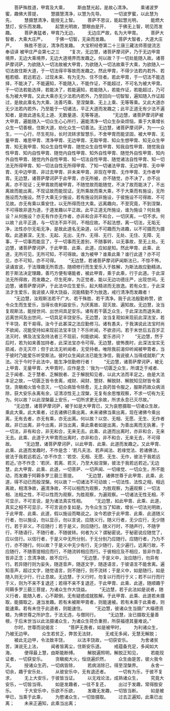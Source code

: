 <!-- { "loadSidebar": true } -->
　　菩萨殊胜道，甲胄及大乘，
　　斯由慧光起，是故心清净。
　　乘诸波罗蜜，趣佛大菩提，
　　慧摄慧清净，以慧为先导。
　　一切波罗蜜，以此慧为先，
　　慧摄慧清净，能授无上智。
　　菩萨不思议，能起慧光明，
　　能燃大慧灯，安乐而发趣。
　　起慧光明故，慧眼由是开，
　　于佛无上智，明见而发趣。
　　菩萨勇猛者，甲胄乃无边，
　　无边庄严故，名为大甲胄。
　　菩萨大智者，大乘大庄严，
　　于佛一切智，无染而发趣。
　　菩萨大智者，大道大庄严，
　　殊胜不思议，清净而发趣。　
大宝积经卷第二十三唐三藏法师菩提流志奉诏译
被甲庄严会第七之三
　　“复次，无边慧，诸菩萨摩诃萨，乃于无边甲胄境界，无边大乘境界，无边大道境界而发趣之。何以故？于一切处能随入故。诸菩萨摩诃萨，为欲随入一切法故被大甲胄，为欲随入一切法故乘于大乘，为欲随入一切法故住斯大道，于一切法得平等故而发趣之。然此甲胄，不得少法若内若外、若粗若细、若远若近、过现未来、有为无为、住不住者。若此甲胄，于一切法不能选择，不能决了，不能遍知，不能随入，不能作证，不能超过，不可名为被大甲胄。于一切法若能选择，若能决了，若能遍知，若能随入，若能作证，若能超过，乃可名为被大甲胄。又此大乘亦无少法若内若外，乃至回向一切智智，遍知随入作证超过，是故此乘名为大乘、法善巧乘、至涅槃乘、无上上乘、无等等乘。又此大道亦无少法若内若外，乃至能于一切诸法，平正大道而发趣之；此平正道无有少法不遍知者，是故此道名无上道、无数量道、无等等道。
　　“无边慧，诸菩萨摩诃萨被大甲胄，遍能随入一切众生心心所行，遍能清净一切众生杂染烦恼，乘于大乘增长众生一切善根，住斯大道，劝化众生一切善法。无边慧，诸菩萨摩诃萨，为一一众生，一一心行，尽生死际，长时流转求智慧乐，不舍甲胄而能坚固，被大甲胄、无量甲胄、难思甲胄、清净甲胄、无边甲胄、无取甲胄、知众生想甲胄、知无众生甲胄、知无我甲胄、知众生自性甲胄、随觉众生自性甲胄、知我自性甲胄、随觉我自性甲胄、知内自性甲胄、随觉内自性甲胄、知外自性甲胄、随觉外自性甲胄、知内外自性甲胄、随觉内外自性甲胄、知一切法自性甲胄、随觉诸法自性甲胄、知一切法无所得甲胄、知一切法自性无所得甲胄、了知一切诸法甲胄、无边甲胄、无中甲胄、无中边甲胄、非过去甲胄、非未来甲胄、非现在甲胄、无作甲胄、无作者甲胄。无边慧，诸菩萨摩诃萨于此甲胄，亦无所被，亦不随觉，亦不决了，亦不出离，亦不现证；无甲胄故而被甲胄，不随觉故而能随觉，不决了故而能决了，不出离故而能出离，不现证故而能现证。无所乘故而乘大乘，不于大乘而有施设，无所施设而为施设。然于大乘无少施设，若有施设则非施设，于彼施设不可得故、不可见故。亦无有乘以乘安住，以无所得而住大乘。远离趣向，不至究竟，不到涅槃，不可得故非道为道，于道发趣以平正故。此平正道无所施设，谁为施设？何处施设？从何施设？亦无有作亦无作者，亦非和合非不和合，一切厌离，一切不求。何以故？此平正道，与一切法不异不同，不相应故。不起法想，离一切法，无垢无净，法性亦尔无垢无净，是故此道名无染道，以不可趣而为进趣，以不可摄而为摄取。此道甚深，无生、无起、无出、无作、无得、无行、无处、无住、无障、无事，于一切事而能显了，于一切事而无差别，不随事转，以无事故，至无上处。无边慧，诸菩萨摩诃萨，于此甲胄、此乘、此道，应如是知。然此甲胄、此乘、此道，无所可见，无所可知，不可得故。谁为被甲？谁乘此乘？谁行此道？亦不可见，亦不可知，亦不可得。
　　“无边慧，若诸菩萨摩诃萨闻斯法已，不惊不怖，读诵宣说，于法理趣无所乖违，随顺修行而生爱乐入于胜解，为斯法故应勤精进。若于斯法决定理趣，善巧方便有堪能者，被此甲胄，乘于此乘，行于此道。于此深法无所得故，而发趣之，尽生死岸，为正觉者，能以无边功德庄严，出现世间。无边慧，诸菩萨摩诃萨，于此法中应生爱乐，起大精进而无放逸。若有众生，于此深法才生爱乐，我说彼人得大饶益，况能精勤不为放逸，戒行清净而发趣者！
　　“无边慧，汝观斯法若干广大、若干殊胜、若干清净。我于此法殷勤称赞，欲令众生而生爱乐，当得长夜利益安乐，为厌离故、寂灭故、遍知故。无边慧，汝当复观斯法，能授世间、出世间具足安乐。诸有若干匮乏众生，于此深法而退失故，远离世间及出世间，一切具足丰饶安乐。无边慧，汝当复观如来现前此深法宝，若干丰饶、若干易得。汝今于此甚深之法应勤修习。诸有愚夫，于我演说此法宝时尚不欲闻，况能受持如来现前法宝丰饶？不乐听闻，不欲咨问。若于末世后五百岁正法灭时，佛及法宝及持法者三不现前，何能欲闻、爱乐咨问？
　　“无边慧，然于后时，若为如来善加持者，此深法宝亦令可得。无边慧，彼怖畏时，此深法宝实无损减，亦无灭尽；但于此法无听闻者，无受持者。唯除我前渴仰听闻被甲胄者，当于彼时乃能爱乐听受斯法。彼时众生闻此法已能生净信，我说彼人当得成就斯广大法。况于今时于此法中，能生净信勤修行者！
　　“无边慧，诸菩萨摩诃萨，被无上甲胄、无量甲胄、大甲胄时，应作是念：‘我为一切匮乏众生，所谓乏于戒者、乏于闻者、乏于慧者、乏解脱者、乏于解脱知见者，以此大法而丰足之。由是大法丰足之故，一切匮乏皆令舍离，戒财、闻财、慧财、解脱财、解脱知见财皆令富饶，贪瞋痴火皆令息灭，一切众病皆令除愈，无上良药皆令服之，服斯药故众病消除，获大安乐永离有余，证清凉性无上涅槃，无复有余思惟观察，不求一切有为无为。何以故？以此涅槃最上安乐，一切所求更无余故，所求永息已灭尽故。’
　　“无边慧，诸菩萨摩诃萨，被于如是大甲胄已，又为哀愍摄取一切诸众生故，乘此大乘。此大乘者，过去诸佛已乘出离，未来诸佛当乘出离，现在诸佛今乘出离，无有去者，亦无有乘，亦无出离。何以故？以空、无相、无愿、无生、无作者故。非已出离，非今出离，非当出离，乘此乘者如是出离，为善出离而无执著，于一切法，非有和合，非无和合，无来无去。此乘、此道而出离时，亦非和合，无来无去。此乘、此道于大甲胄而出离时，亦非和合，非不和合，无来无去，不可得故。
　　“无边慧，诸菩萨摩诃萨，以此甲胄、此乘、此道而发趣之。又此甲胄、此乘、此道而发趣时，不作是念：‘若凡夫法、若声闻法、若缘觉法、若诸佛法，彼法于我若远若近。’亦不作念：‘若空、无相、无愿、无生、无作，彼法于我若远若近。’亦不作念：‘若厌、若离、若灭，乃至大般涅槃，彼法于我若远若近。’无边慧，此大甲胄、此乘、此道，一切菩萨、一切声闻、一切缘觉、一切众生，所不能动，而发趣于阿耨多罗三藐三菩提。
　　“无边慧，诸佛世尊于此甲胄、此乘、此道，得不动已而般涅槃。何以故？一切诸法不可动故；一切法性、法性之相，相远离故，相清净故，遍清净故，不可以相而为观察，为胜观察，为遍观察；一切法相、法相之性，不可以性而为观察，为胜观察，为遍观察。一切诸法无性无相，不可显示，不可言说，是为诸法真实性相。
　　“无边慧，如此甲胄、此乘、此道，真实之相不可显示，不可言说亦复如是。为令众生当了知故，增长一切法光明故，于此甲胄、此乘、此道，假以施设而略说之。汝今若欲于此甲胄、此乘、此道随义行者，勿以施设，勿以显示，勿以言说，应随义行。随义行者，无少应行，无少随行。若于非义，不应随行；若于是义，则应随行。随义行时，不随声行，不随字行，不随语行，不随行者，不随彼转。何者为义？谓秘密说。于秘密说应随觉了，应以信行。以信行者，于是义中无所分别，于无分别乃应随行。应随行者，乃为不行，亦不随行。何以故？于是义中无少有行，无少随行，无少遍行。远离行故，不应随行，不随菩提相应而行，不随流转相应而行。于彼相应及不相应，皆非作意，皆非正念；念清净故，故不应行。
　　“无边慧，于是义中，汝应随行，勿异有行。若异随行则为妄失，随逐音声，随逐文字，随逐语言，于彼语言不能舍离。遍知音声，超过文字，随觉语言，则不随行，则不流转；于是义中，如是随行。如是随入则无少行，行止息故。无边慧，于义行时，勿复以行而行于义；若不以行而行于义，则为不来不复退还；若得不来不复退还，于此甲胄、此乘、此道，随顺趣于阿耨多罗三藐三菩提，为诸众生作大饶益。
　　“无边慧，若于此法如是说者，随义行者，能随入者，心不颠倒，无有疑惑成就胜解。于此甲胄、此乘、此道若未摄取，能摄取之，速当发趣。若有未被斯甲胄者，则能速被。若有未乘于此乘者，则能速乘。若有未住于此道者，则能速住。
　　“无边慧，彼诸众生当摄广大福德资粮，为佛世尊之所护念，于法无违，与僧同行。
　　“无边慧，汝已摄取无量善根，于后末世当以此法摄诸众生，为诸众生荷负重担，所获福德其量难说。”
　　尔时，世尊而说偈言：
　　“菩萨无畏者，如是被甲时，
　　为利诸众生，乃被无边甲。
　　众生若贫乏，弊苦无法财，
　　无戒无多闻，无慧无解脱；
　　被此无边甲，令法致丰饶，
　　以法丰饶故，一切获安乐。
　　为舍诸贫苦，演说无上法，
　　闻者皆离尘，住斯安乐道。
　　戒蕴备充足，多闻如大海，
　　便得最上慧，由斯能断缚。
　　解脱遍照明，解脱正知见，
　　若能现证者，一切获安乐。
　　贪瞋痴大火，恒烧遍炽然，
　　众生由是苦，彼火我令灭。
　　授诸众生药，一切病皆除，
　　若病消除已，得至涅槃界。
　　永舍一切余，趣于安乐处，
　　从彼安乐中，无有退还者。
　　一切有为乐，于彼不复求，
　　无上大安乐，于彼皆当证。
　　以无戏论法，成熟诸众生，
　　究竟大安乐，一切皆当得。
　　如是发趣者，一往不复还，
　　出过于发趣，常得胜安乐。
　　于大安乐中，乐欲不乐欲，
　　发趣无发趣，一切皆当断。
　　如是被甲已，当乘于此乘，
　　为愍诸众生，一切皆摄取。
　　过去正遍知，此乘已出离；
　　未来正遍知，此乘当出离；
